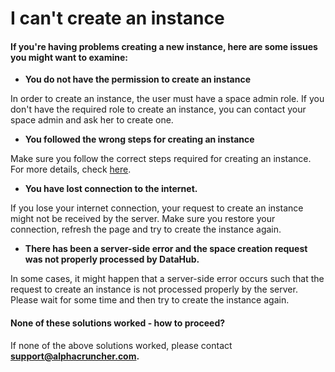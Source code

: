 # I can't create an instance

#### If you're having problems creating a new instance, here are some issues you might want to examine:

* **You do not have the permission to create an instance**

In order to create an instance, the user must have a space admin role. If you don't have the required role to create an instance, you can contact your space admin and ask her to create one. 

* **You followed the wrong steps for creating an instance**

Make sure you follow the correct steps required for creating an instance. For more details, check [here](../../actions/space-management/create-an-instance.md).

* **You have lost connection to the internet.**

If you lose your internet connection, your request to create an instance might not be received by the server. Make sure you restore your connection, refresh the page and try to create the instance again.

* **There has been a server-side error and the space creation request was not properly processed by DataHub.**

In some cases, it might happen that a server-side error occurs such that the request to create an instance is not processed properly by the server. Please wait for some time and then try to create the instance again.

####  None of these solutions worked - how to proceed?

If none of the above solutions worked, please contact **support@alphacruncher.com.**

